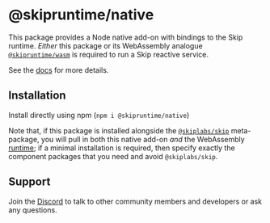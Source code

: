 # @skipruntime/native

This package provides a Node native add-on with bindings to the Skip runtime.
_Either_ this package or its WebAssembly analogue
[`@skipruntime/wasm`](https://www.npmjs.com/package/@skipruntime/wasm) is
required to run a Skip reactive service.

See the [docs](https://skiplabs.io/docs/api/server) for more details.

## Installation

Install directly using npm (`npm i @skipruntime/native`)

Note that, if this package is installed alongside the
[`@skiplabs/skip`](https://www.npmjs.com/package/@skiplabs/skip) meta-package,
you will pull in both this native add-on _and_ the WebAssembly
[runtime](https://www.npmjs.com/package/@skipruntime/wasm); if a minimal
installation is required, then specify exactly the component packages that you
need and avoid `@skiplabs/skip`.

## Support

Join the [Discord](https://discord.gg/ss4zxfgUBH) to talk to other community
members and developers or ask any questions.

